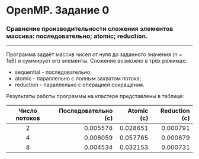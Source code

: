 # OpenMP. Задание 0

### Сравнение производительности сложения элементов массива: последовательно; atomic; reduction.

---

Программа задаёт массив чисел от нуля до заданного значения (n = 1e6) и суммирует его элементы. Сложение возможно в трёх режимах:

- sequential - последовательно;
- atomic - параллельно с полным захватом потока;
- reduction - параллельно с операцией сокращения.

Результаты работы программы на кластере представлены в таблице:

| Число потоков | Последовательно (с) | Atomic (с) | Reduction (с) |
| :-----------: | ------------------: | ---------: | ------------: |
|       2       |            0.005578 |   0.028651 |      0.000791 |
|       4       |            0.006059 |   0.057765 |      0.000679 |
|       8       |            0.004534 |   0.032153 |      0.000731 |

